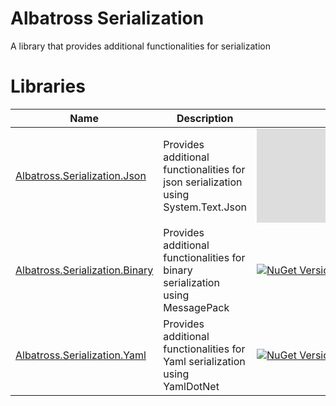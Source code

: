 # Albatross Serialization
A library that provides additional functionalities for serialization

# Libraries
|Name|Description||
|-|-|-|
|[Albatross.Serialization.Json](./Albatross.Serialization.Json/)|Provides additional functionalities for json serialization using System.Text.Json|[![NuGet Version](https://img.shields.io/nuget/v/Albatross.Serialization.Json)](https://www.nuget.org/packages/Albatross.Serialization.Json)|
|[Albatross.Serialization.Binary](./Albatross.Serialization.Binary/)|Provides additional functionalities for binary serialization using MessagePack|[![NuGet Version](https://img.shields.io/nuget/v/Albatross.Serialization.Binary)](https://www.nuget.org/packages/Albatross.Serialization.Binary)|
|[Albatross.Serialization.Yaml](./Albatross.Serialization.Yaml/)|Provides additional functionalities for Yaml serialization using YamlDotNet|[![NuGet Version](https://img.shields.io/nuget/v/Albatross.Serialization.Yaml)](https://www.nuget.org/packages/Albatross.Serialization.Yaml)|
